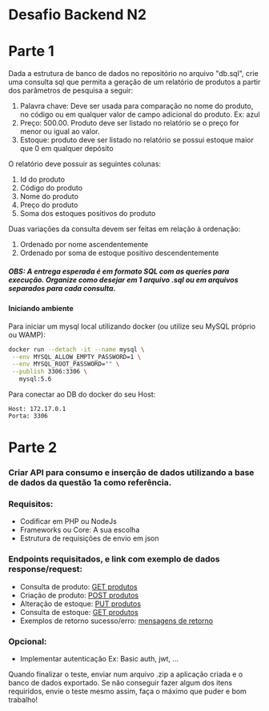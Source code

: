 # Desafio Backend N2

# Parte 1

Dada a estrutura de banco de dados no repositório no arquivo "db.sql", crie uma consulta sql que permita a geração de um relatório de produtos a partir dos parâmetros de pesquisa a seguir:
1. Palavra chave: Deve ser usada para comparação no nome do produto, no código ou em qualquer valor de campo adicional do produto. Ex: azul
2. Preço: 500.00. Produto deve ser listado no relatório se o preço for menor ou igual ao valor.
3. Estoque: produto deve ser listado no relatório se possui estoque maior que 0 em qualquer depósito

O relatório deve possuir as seguintes colunas:
1. Id do produto
2. Código do produto
3. Nome do produto
4. Preço do produto
5. Soma dos estoques positivos do produto

Duas variações da consulta devem ser feitas em relação à ordenação:
1. Ordenado por nome ascendentemente
2. Ordenado por soma de estoque positivo descendentemente

##### OBS: A entrega esperada é em formato SQL com as queries para execução. Organize como desejar em 1 arquivo .sql ou em arquivos separados para cada consulta.

#### Iniciando ambiente
Para iniciar um mysql local utilizando docker (ou utilize seu MySQL próprio ou WAMP):
```bash
docker run --detach -it --name mysql \
 --env MYSQL_ALLOW_EMPTY_PASSWORD=1 \
 --env MYSQL_ROOT_PASSWORD="" \
 --publish 3306:3306 \
   mysql:5.6
```

Para conectar ao DB do docker do seu Host:
```
Host: 172.17.0.1
Porta: 3306
```


# Parte 2
### Criar API para consumo e inserção de dados utilizando a base de dados da questão 1a como referência.
### Requisitos:
- Codificar em PHP ou NodeJs 
- Frameworks ou Core: A sua escolha
- Estrutura de requisições de envio em json
### Endpoints requisitados, e link com exemplo de dados response/request:
- Consulta de produto:
[GET produtos](https://github.com/f1commerce/teste-back-n2/wiki/get_produtos)
- Criação de produto:
[POST produtos](https://github.com/f1commerce/teste-back-n2/wiki/post_produtos)
- Alteração de estoque:
[PUT produtos](https://github.com/f1commerce/teste-back-n2/wiki/put_estoque)
- Consulta de estoque:
[GET produtos](https://github.com/f1commerce/teste-back-n2/wiki/get_estoque)
- Exemplos de retorno sucesso/erro:
[mensagens de retorno](https://github.com/f1commerce/teste-back-n2/wiki/mensagens)

### Opcional:
- Implementar autenticação Ex: Basic auth, jwt, ...


Quando finalizar o teste, enviar num arquivo .zip a aplicação criada e o banco de dados exportado.
Se não conseguir fazer algum dos itens requiridos, envie o teste mesmo assim, faça o máximo que puder e bom trabalho!
